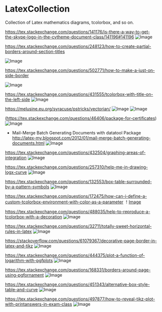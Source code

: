 # LatexCollection
Collection of Latex mathematics diagrams, tcolorbox, and so on.


https://tex.stackexchange.com/questions/141176/is-there-a-way-to-get-the-skype-logo-in-the-cvtheme-document-class/141196#141196
![Image](https://i.stack.imgur.com/1SmnF.png)


https://tex.stackexchange.com/questions/248123/how-to-create-partial-borders-around-section-titles

![Image](https://i.stack.imgur.com/X4NHn.jpg)

https://tex.stackexchange.com/questions/502771/how-to-make-a-just-on-side-border

![Image](https://i.stack.imgur.com/0w6Ez.png)


https://tex.stackexchange.com/questions/431555/tcolorbox-with-title-on-the-left-side
![Image](https://i.stack.imgur.com/FQ4ZJ.png)

https://melusine.eu.org/syracuse/pstricks/vectorian/
![Image](https://melusine.eu.org/syracuse/pstricks/vectorian/vectorian68.png)
![Image](https://melusine.eu.org/syracuse/pstricks/vectorian/728-90.png)


(https://tex.stackexchange.com/questions/46406/package-for-certificates)
![Image](https://i.stack.imgur.com/lYpvh.png)


* Mail-Merge Batch Generating Documents with datatool Package
http://latex-my.blogspot.com/2012/01/mail-merge-batch-generating-documents.html
![Image](http://3.bp.blogspot.com/-wKU4ntKA06g/TxkZ9Z3eqiI/AAAAAAAAJhk/8r_vj5EhRTo/s320/cert-wallpaper-2.png)

https://tex.stackexchange.com/questions/432504/graphing-areas-of-integration
![Image](https://i.stack.imgur.com/ss039.png)

https://tex.stackexchange.com/questions/257310/help-me-in-drawing-logx-curve
![Image](https://i.stack.imgur.com/amOW1.png)

https://tex.stackexchange.com/questions/132553/box-table-surrounded-by-a-pattern-symbols
![Image](https://i.stack.imgur.com/1uuOC.png)

https://tex.stackexchange.com/questions/172475/how-can-i-define-a-custom-tcolorbox-environment-with-color-as-a-parameter
！[Image](https://i.stack.imgur.com/S5saf.png)

https://tex.stackexchange.com/questions/488035/help-to-reproduce-a-tcolorbox-with-a-decoration
![Image](https://i.stack.imgur.com/q3OzN.png)


https://tex.stackexchange.com/questions/32711/totally-sweet-horizontal-rules-in-latex
![Image](https://i.stack.imgur.com/2gmXn.png)


https://stackoverflow.com/questions/61079367/decorative-page-border-in-latex-and-tikz
![Image](https://i.stack.imgur.com/sdbax.png)

https://tex.stackexchange.com/questions/444375/plot-a-function-of-logarithm-with-pgfplots
![Image](https://i.stack.imgur.com/nGREK.png)


https://tex.stackexchange.com/questions/168331/borders-around-page-using-pgfornament
![Image](https://i.stack.imgur.com/Z47CX.png)


https://tex.stackexchange.com/questions/451343/alternative-box-style-table-and-curve
![Image](https://i.stack.imgur.com/eZI6i.png)


https://tex.stackexchange.com/questions/497877/how-to-reveal-tikz-plot-with-printanswers-in-exam-class
![Image](https://i.stack.imgur.com/MsZ6I.gif)
